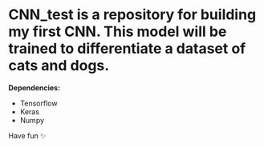 # CNN_test is a repository for building my first CNN. This model will be trained to differentiate a dataset of cats and dogs. 

__Dependencies:__ 

* Tensorflow
* Keras
* Numpy

Have fun ✨
